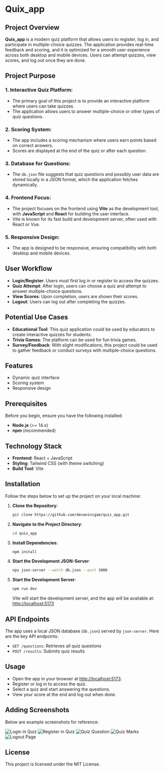 # Quix_app

## Project Overview
**Quix_app** is a modern quiz platform that allows users to register, log in, and participate in multiple-choice quizzes. The application provides real-time feedback and scoring, and it is optimized for a smooth user experience across both desktop and mobile devices. Users can attempt quizzes, view scores, and log out once they are done.

## Project Purpose

### 1. **Interactive Quiz Platform**:
- The primary goal of this project is to provide an interactive platform where users can take quizzes.
- The application allows users to answer multiple-choice or other types of quiz questions.

### 2. **Scoring System**:
- The app includes a scoring mechanism where users earn points based on correct answers.
- Scores are displayed at the end of the quiz or after each question.

### 3. **Database for Questions**:
- The `db.json` file suggests that quiz questions and possibly user data are stored locally in a JSON format, which the application fetches dynamically.

### 4. **Frontend Focus**:
- The project focuses on the frontend using **Vite** as the development tool, with **JavaScript** and **React** for building the user interface.
- Vite is known for its fast build and development server, often used with React or Vue.

### 5. **Responsive Design**:
- The app is designed to be responsive, ensuring compatibility with both desktop and mobile devices.

## User Workflow
- **Login/Register**: Users must first log in or register to access the quizzes.
- **Quiz Attempt**: After login, users can choose a quiz and attempt to answer multiple-choice questions.
- **View Scores**: Upon completion, users are shown their scores.
- **Logout**: Users can log out after completing the quizzes.

## Potential Use Cases
- **Educational Tool**: This quiz application could be used by educators to create interactive quizzes for students.
- **Trivia Games**: The platform can be used for fun trivia games.
- **Survey/Feedback**: With slight modifications, this project could be used to gather feedback or conduct surveys with multiple-choice questions.

## Features
- Dynamic quiz interface
- Scoring system
- Responsive design

## Prerequisites
Before you begin, ensure you have the following installed:
- **Node.js** (>= 14.x)
- **npm** (recommended)

## Technology Stack
- **Frontend**: React + JavaScript 
- **Styling**: Tailwind CSS (with theme switching)
- **Build Tool**: Vite

## Installation

Follow the steps below to set up the project on your local machine:

1. **Clone the Repository**:
    ```bash
    git clone https://github.com/devaninigam/quiz_app.git
    ```
   
2. **Navigate to the Project Directory**:
    ```bash
    cd quix_app 
    ```

3. **Install Dependencies**:
    ```bash
    npm install
    ```
    
4. **Start the Development JSON-Server**:
    ```bash
    npx json-server --watch db.json --port 3000
    ```
    
5. **Start the Development Server**:
    ```bash
    npm run dev
    ```
    Vite will start the development server, and the app will be available at:  
    [http://localhost:5173](http://localhost:5173/)

## API Endpoints
The app uses a local JSON database (`db.json`) served by `json-server`. Here are the key API endpoints:

- `GET /questions`: Retrieves all quiz questions
- `POST /results`: Submits quiz results

## Usage
- Open the app in your browser at [http://localhost:5173](http://localhost:5173/).
- Register or log in to access the quiz.
- Select a quiz and start answering the questions.
- View your score at the end and log out when done.

## Adding Screenshots
Below are example screenshots for reference:

![Login in Quiz](https://github.com/user-attachments/assets/f5025341-295f-476b-8562-1313cf2692dc)
![Register in Quiz](https://github.com/user-attachments/assets/d83d4c70-d615-4448-ac94-a9acec631850) 
![Quiz Question](https://github.com/user-attachments/assets/4194b99f-c456-40e4-be34-2abc5a585660)
![Quiz Marks](https://github.com/user-attachments/assets/3becaef3-f619-41ae-bc22-793bbde92ad1)
![Logout Page](https://github.com/user-attachments/assets/b7085aeb-b234-4048-ae33-cc3d9dc87834)

## License
This project is licensed under the MIT License.

